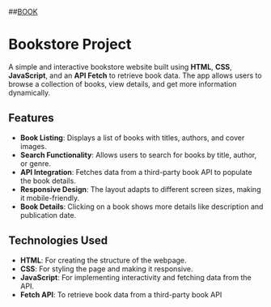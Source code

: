 ##[BOOK](https://neha14-2002.github.io/Book/)
# Bookstore Project

A simple and interactive bookstore website built using **HTML**, **CSS**, **JavaScript**, and an **API Fetch** to retrieve book data. The app allows users to browse a collection of books, view details, and get more information dynamically.

## Features

- **Book Listing**: Displays a list of books with titles, authors, and cover images.
- **Search Functionality**: Allows users to search for books by title, author, or genre.
- **API Integration**: Fetches data from a third-party book API to populate the book details.
- **Responsive Design**: The layout adapts to different screen sizes, making it mobile-friendly.
- **Book Details**: Clicking on a book shows more details like description and publication date.

## Technologies Used

- **HTML**: For creating the structure of the webpage.
- **CSS**: For styling the page and making it responsive.
- **JavaScript**: For implementing interactivity and fetching data from the API.
- **Fetch API**: To retrieve book data from a third-party book API 
